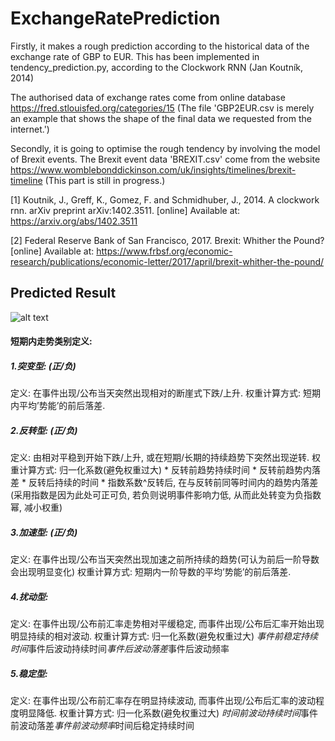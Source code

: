 # ExchangeRatePrediction

Firstly, it makes a rough prediction according to the historical data of the exchange rate of GBP to EUR.
This has been implemented in tendency_prediction.py, according to the Clockwork RNN (Jan Koutník, 2014) 

The authorised data of exchange rates come from online database https://fred.stlouisfed.org/categories/15 (The file 'GBP2EUR.csv is merely an example that shows the shape of the final data we requested from the internet.')

Secondly, it is going to optimise the rough tendency by involving the model of Brexit events.
The Brexit event data 'BREXIT.csv' come from the website https://www.womblebonddickinson.com/uk/insights/timelines/brexit-timeline (This part is still in progress.)

[1] Koutnik, J., Greff, K., Gomez, F. and Schmidhuber, J., 2014. A clockwork rnn. arXiv preprint arXiv:1402.3511. [online] Available at: https://arxiv.org/abs/1402.3511

[2] Federal Reserve Bank of San Francisco, 2017. Brexit: Whither the Pound? [online] Available at: https://www.frbsf.org/economic-research/publications/economic-letter/2017/april/brexit-whither-the-pound/

## Predicted Result
![alt text](https://github.com/SylvanLiu/ExchangeRatePrediction/blob/master/Prediction.png)

#### 短期内走势类别定义:

##### 1.突变型: (正/负)
定义: 在事件出现/公布当天突然出现相对的断崖式下跌/上升.
权重计算方式: 短期内平均’势能’的前后落差.
##### 2.反转型: (正/负)
定义: 由相对平稳到开始下跌/上升, 或在短期/长期的持续趋势下突然出现逆转.
权重计算方式: 归一化系数(避免权重过大) * 反转前趋势持续时间 * 反转前趋势内落差 * 反转后持续的时间 * 指数系数^反转后, 在与反转前同等时间内的趋势内落差(采用指数是因为此处可正可负, 若负则说明事件影响力低, 从而此处转变为负指数幂, 减小权重)
##### 3.加速型: (正/负)
定义: 在事件出现/公布当天突然出现加速之前所持续的趋势(可认为前后一阶导数会出现明显变化)
权重计算方式: 短期内一阶导数的平均’势能’的前后落差.
##### 4.扰动型:
定义: 在事件出现/公布前汇率走势相对平缓稳定, 而事件出现/公布后汇率开始出现明显持续的相对波动.
权重计算方式: 归一化系数(避免权重过大) *事件前稳定持续时间*事件后波动持续时间*事件后波动落差*事件后波动频率
##### 5.稳定型:
定义: 在事件出现/公布前汇率存在明显持续波动, 而事件出现/公布后汇率的波动程度明显降低.
权重计算方式: 归一化系数(避免权重过大) *时间前波动持续时间*事件前波动落差*事件前波动频率*时间后稳定持续时间
